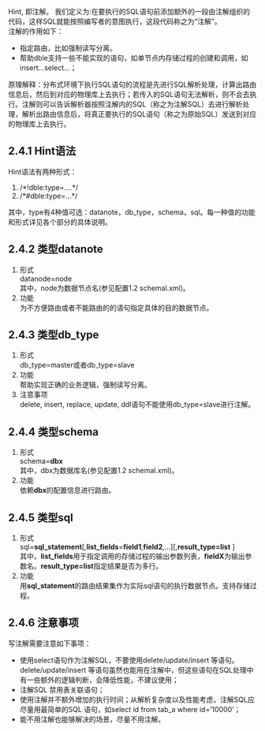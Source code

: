 
Hint, 即注解。 我们定义为:在要执行的SQL语句前添加额外的一段由注解组织的代码，这样SQL就能按照编写者的意图执行，这段代码称之为“注解”。    
注解的作用如下：  

+ 指定路由，比如强制读写分离。
+ 帮助dble支持一些不能实现的语句，如单节点内存储过程的创建和调用，如insert…select…；


原理解释：分布式环境下执行SQL语句的流程是先进行SQL解析处理，计算出路由信息后，然后到对应的物理库上去执行；若传入的SQL语句无法解析，则不会去执行。注解则可以告诉解析器按照注解内的SQL（称之为注解SQL）去进行解析处理，解析出路由信息后，将真正要执行的SQL语句（称之为原始SQL）发送到对应的物理库上去执行。


## 2.4.1  Hint语法

Hint语法有两种形式：

1.  /\*!dble:type=....*/
2.  /\*#dble:type=...*/

其中，type有4种值可选：datanote，db_type，schema，sql。每一种值的功能和形式详见各个部分的具体说明。

## 2.4.2  类型datanote

1.  形式  
    datanode=node  
    其中，node为数据节点名(参见配置1.2 schemal.xml)。
2.  功能  
    为不方便路由或者不能路由的的语句指定具体的目的数据节点。

## 2.4.3  类型db_type

1.  形式  
    db_type=master或者db_type=slave
2.  功能  
    帮助实现正确的业务逻辑，强制读写分离。
3.  注意事项  
    delete, insert, replace, update, ddl语句不能使用db_type=slave进行注解。

## 2.4.4  类型schema

1.  形式  
    schema=**dbx**  
    其中，dbx为数据库名(参见配置1.2 schemal.xml)。
2.  功能  
    依赖**dbx**的配置信息进行路由。

## 2.4.5  类型sql

1.  形式  
    sql=**sql_statement**[,**list_fields**=**field1**,**field2**,...][,**result_type=list** ]  
    其中，**list_fields**用于指定调用的存储过程的输出参数列表，**fieldX**为输出参数名。**result_type=list**指定结果是否为多行。
2.  功能  
    用**sql_statement**的路由结果集作为实际sql语句的执行数据节点。支持存储过程。


## 2.4.6 注意事项
写注解需要注意如下事项：  

+ 使用select语句作为注解SQL，不要使用delete/update/insert 等语句。  delete/update/insert 等语句虽然也能用在注解中，但这些语句在SQL处理中有一些额外的逻辑判断，会降低性能，不建议使用；  
+ 注解SQL 禁用表关联语句；  
+ 使用注解并不额外增加的执行时间；从解析复杂度以及性能考虑，注解SQL应尽量用最简单的SQL 语句，如select id from tab_a where id=’10000’；
+ 能不用注解也能够解决的场景，尽量不用注解。  



